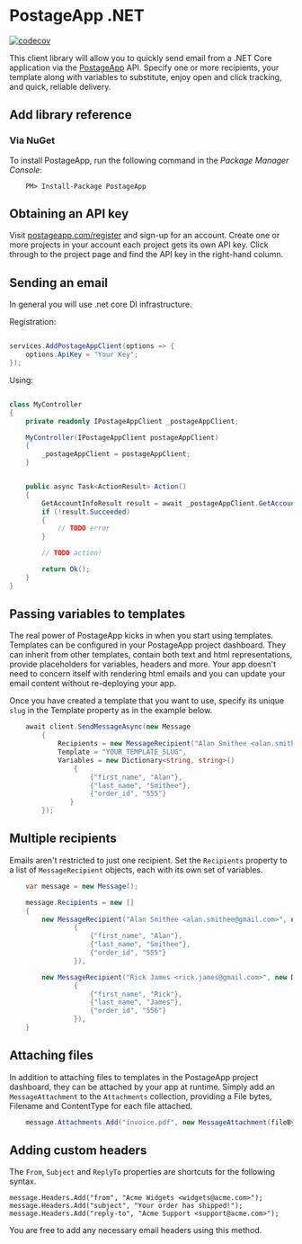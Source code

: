 # PostageApp .NET

[![codecov](https://codecov.io/gh/vad3x/postageapp-net/branch/master/graph/badge.svg)](https://codecov.io/gh/vad3x/postageapp-net)

This client library will allow you to quickly send email from a .NET Core application via the [PostageApp](http://postageapp.com) API.
Specify one or more recipients, your template along with variables to substitute, enjoy open and click tracking, and quick, reliable delivery.

## Add library reference

### Via NuGet

To install PostageApp, run the following command in the *Package Manager Console*:

```
    PM> Install-Package PostageApp
```

## Obtaining an API key

Visit [postageapp.com/register](https://secure.postageapp.com/register) and sign-up for an account. Create one or more projects
in your account each project gets its own API key. Click through to the project page and find the API key in the right-hand column.

## Sending an email

In general you will use .net core DI infrastructure.

Registration:

```cs

services.AddPostageAppClient(options => {
    options.ApiKey = "Your Key";
});

```

Using:

```cs

class MyController
{
    private readonly IPostageAppClient _postageAppClient;

    MyController(IPostageAppClient postageAppClient)
    {
        _postageAppClient = postageAppClient;
    }


    public async Task<ActionResult> Action()
    {
        GetAccountInfoResult result = await _postageAppClient.GetAccountInfoAsync();
        if (!result.Succeeded)
        {
            // TODO error
        }

        // TODO action!

        return Ok();
    }
}

```

## Passing variables to templates

The real power of PostageApp kicks in when you start using templates. Templates can be configured in your PostageApp project dashboard. 
They can inherit from other templates, contain both text and html representations, provide placeholders for variables, headers and more. 
Your app doesn't need to concern itself with rendering html emails and you can update your email content without re-deploying your app. 

Once you have created a template that you want to use, specify its unique `slug` in the Template property as in the example below.

```cs
    await client.SendMessageAsync(new Message
        {
            Recipients = new MessageRecipient("Alan Smithee <alan.smithee@gmail.com>"),
            Template = "YOUR_TEMPLATE_SLUG",
            Variables = new Dictionary<string, string>()
                {
                    {"first_name", "Alan"},
                    {"last_name", "Smithee"},
                    {"order_id", "555"}
               }
        });
```

## Multiple recipients

Emails aren't restricted to just one recipient. Set the `Recipients` property
to a list of `MessageRecipient` objects, each with its own set of variables.

```cs
    var message = new Message();

    message.Recipients = new []
    {
        new MessageRecipient("Alan Smithee <alan.smithee@gmail.com>", new Dictionary<string, string>()
                {
                    {"first_name", "Alan"},
                    {"last_name", "Smithee"},
                    {"order_id", "555"}
                }),

        new MessageRecipient("Rick James <rick.james@gmail.com>", new Dictionary<string, string>()
                {
                    {"first_name", "Rick"},
                    {"last_name", "James"},
                    {"order_id", "556"}
                }),
    }
```

## Attaching files

In addition to attaching files to templates in the PostageApp project dashboard, they can be attached by your app at runtime.
Simply add an `MessageAttachment` to the `Attachments` collection, providing a File bytes, Filename and ContentType for each file attached.

```cs
    message.Attachments.Add("invoice.pdf", new MessageAttachment(fileBytes, "application/pdf"));
```

## Adding custom headers

The `From`, `Subject` and `ReplyTo` properties are shortcuts for the following syntax.

    message.Headers.Add("from", "Acme Widgets <widgets@acme.com>");
    message.Headers.Add("subject", "Your order has shipped!");
    message.Headers.Add("reply-to", "Acme Support <support@acme.com>");

You are free to add any necessary email headers using this method.
